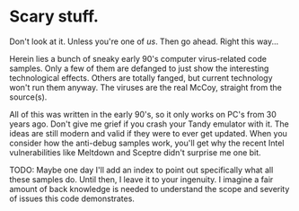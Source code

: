 # Scary stuff.

Don't look at it. Unless you're one of *us*. Then go ahead. Right this way...

Herein lies a bunch of sneaky early 90's computer virus-related code samples. Only a few of them are defanged to just show the interesting technological effects. Others are totally fanged, but current technology won't run them anyway. The viruses are the real McCoy, straight from the source(s).

All of this was written in the early 90's, so it only works on PC's from 30 years ago. Don't give me grief if you crash your Tandy emulator with it. The ideas are still modern and valid if they were to ever get updated. When you consider how the anti-debug samples work, you'll get why the recent Intel vulnerabilities like Meltdown and Sceptre didn't surprise me one bit.

TODO: Maybe one day I'll add an index to point out specifically what all these samples do. Until then, I leave it to your ingenuity. I imagine a fair amount of back knowledge is needed to understand the scope and severity of issues this code demonstrates.

